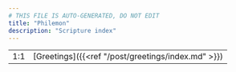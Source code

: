 ```yaml
---
# THIS FILE IS AUTO-GENERATED, DO NOT EDIT
title: "Philemon"
description: "Scripture index"
---
```


|  |  |
| --- | --- |
| 1:1 | [Greetings]({{<ref "/post/greetings/index.md" >}}) |
